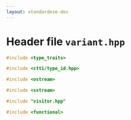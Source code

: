 ```yaml
---
layout: standardese-doc
---
```


# Header file `variant.hpp`

``` cpp
#include <type_traits>

#include <ctti/type_id.hpp>

#include <ostream>

#include <sstream>

#include "visitor.hpp"

#include <functional>
```
